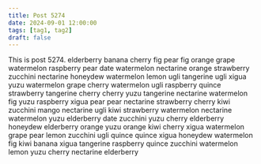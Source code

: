 ```yaml
---
title: Post 5274
date: 2024-09-01 12:00:00
tags: [tag1, tag2]
draft: false
---
```

This is post 5274.
elderberry
banana
cherry
fig
pear
fig
orange
grape
watermelon
raspberry
pear
date
watermelon
nectarine
orange
strawberry
zucchini
nectarine
honeydew
watermelon
lemon
ugli
tangerine
ugli
xigua
yuzu
watermelon
grape
cherry
watermelon
ugli
raspberry
quince
strawberry
tangerine
cherry
cherry
yuzu
tangerine
nectarine
watermelon
fig
yuzu
raspberry
xigua
pear
pear
nectarine
strawberry
cherry
kiwi
zucchini
mango
nectarine
ugli
kiwi
strawberry
watermelon
nectarine
watermelon
yuzu
elderberry
date
zucchini
yuzu
cherry
elderberry
honeydew
elderberry
orange
yuzu
orange
kiwi
cherry
xigua
watermelon
grape
pear
lemon
zucchini
ugli
quince
quince
xigua
honeydew
watermelon
fig
kiwi
banana
xigua
tangerine
raspberry
quince
zucchini
watermelon
lemon
yuzu
cherry
nectarine
elderberry
